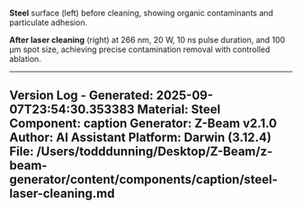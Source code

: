 **Steel** surface (left) before cleaning, showing organic contaminants and particulate adhesion.

**After laser cleaning** (right) at 266 nm, 20 W, 10 ns pulse duration, and 100 µm spot size, achieving precise contamination removal with controlled ablation.

---
Version Log - Generated: 2025-09-07T23:54:30.353383
Material: Steel
Component: caption
Generator: Z-Beam v2.1.0
Author: AI Assistant
Platform: Darwin (3.12.4)
File: /Users/todddunning/Desktop/Z-Beam/z-beam-generator/content/components/caption/steel-laser-cleaning.md
---
